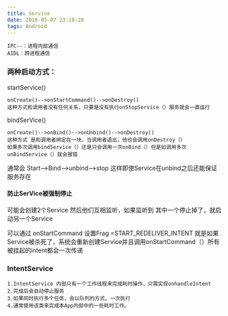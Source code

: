 ```yaml
---
title: Service
date: 2016-05-07 23:19:28
tags: Android
---
```

	IPC--：进程内部通信
	AIDL：跨进程通信
### 两种启动方式：

startService()

	onCreate()-->onStartCommand()-->onDestroy()
	这种方式和调用者没有任何关系，只要是没有执行onStopService（）服务就会一直运行
	
bindSerVice()

	onCreate()-->onBind()-->onUnbind()-->onDestroy()
	这种方式 是和调用者绑定在一块，当调用者退出，他也会调用onDestroy（）
	如果多次调用bindService（）还是只会调用一次onBind（）但是如调用多次unBindService（）就会报错


通常会 Start-->Bind-->unbind-->stop 这样即使Service在unbind之后还能保证服务存在	


#### 防止SerVice被强制停止
可能会创建2个Service 然后他们互相监听，如果监听到 其中一个停止掉了，就启动另一个Service

可以通过 onStartCommand 设置Frag =START_REDELIVER_INTENT 就是如果Service被杀死了，系统会重新创建Service并且调用onStartCommand（）所有被挂起的intent都会一次传递


### IntentService
	1.IntentService 内部只有一个工作线程来完成耗时操作，只需实现onhandleIntent
	2.完成后会自动停止服务
	3.如果同时执行多个任务，会以队列的方式，一次执行
	4.通常使用该类来完成本App内部中的一些耗时工作。

